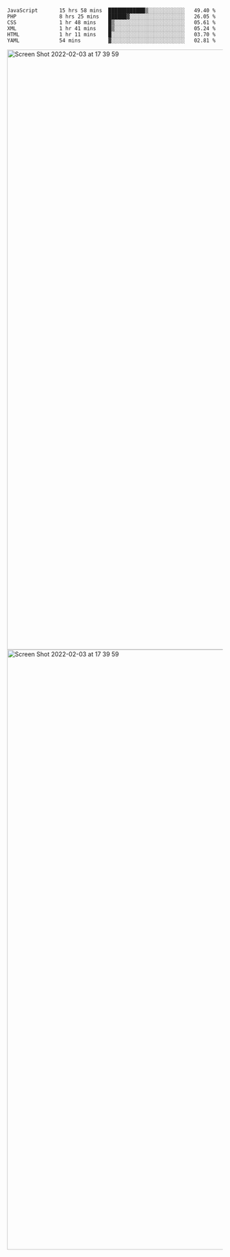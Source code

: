 <!--START_SECTION:waka-->

```text
JavaScript       15 hrs 58 mins  ████████████▒░░░░░░░░░░░░   49.40 %
PHP              8 hrs 25 mins   ██████▓░░░░░░░░░░░░░░░░░░   26.05 %
CSS              1 hr 48 mins    █▒░░░░░░░░░░░░░░░░░░░░░░░   05.61 %
XML              1 hr 41 mins    █▒░░░░░░░░░░░░░░░░░░░░░░░   05.24 %
HTML             1 hr 11 mins    █░░░░░░░░░░░░░░░░░░░░░░░░   03.70 %
YAML             54 mins         ▓░░░░░░░░░░░░░░░░░░░░░░░░   02.81 %
```

<!--END_SECTION:waka-->

<img width="1400" alt="Screen Shot 2022-02-03 at 17 39 59" src="https://user-images.githubusercontent.com/45716542/152387304-f2b60485-53a6-4f4b-a818-5cefb1b0c0ae.png">
<img width="1400" alt="Screen Shot 2022-02-03 at 17 39 59" src="https://user-images.githubusercontent.com/45716542/152387273-ea5cdf21-2a45-44da-8bef-00c1763b1d42.png">
